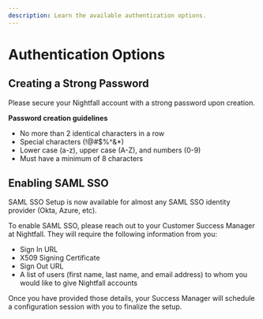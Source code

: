 ```yaml
---
description: Learn the available authentication options.
---
```


# Authentication Options

## Creating a Strong Password

Please secure your Nightfall account with a strong password upon creation.

**Password creation guidelines**

* No more than 2 identical characters in a row
* Special characters (!@#$%^&\*)
* Lower case (a-z), upper case (A-Z), and numbers (0-9)
* Must have a minimum of 8 characters

## Enabling SAML SSO

SAML SSO Setup is now available for almost any SAML SSO identity provider (Okta, Azure, etc).

To enable SAML SSO, please reach out to your Customer Success Manager at Nightfall. They will require the following information from you:

* Sign In URL
* X509 Signing Certificate
* Sign Out URL
* A list of users (first name, last name, and email address) to whom you would like to give Nightfall accounts

Once you have provided those details, your Success Manager will schedule a configuration session with you to finalize the setup.
